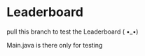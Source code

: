 # Leaderboard

pull this branch to test the Leaderboard ( •_•)

Main.java is there only for testing
